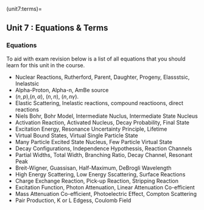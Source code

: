 (unit7:terms)=
## Unit 7 : Equations & Terms

### Equations
To aid with exam revision below is a list of all equations that you should learn for this unit in the course.

- Nuclear Reactions, Rutherford, Parent, Daughter, Progeny, Elassstsic, Inelastsic
- Alpha-Proton, Alpha-n, AmBe source
- $(n,p)$,$(n,\alpha)$, $(n,n)$, $(n,n\gamma)$.
- Elastic  Scattering, Inelastic reactions, compound reactioons, direct reactions
- Niels Bohr, Bohr Model, Intermediate Nuclus, Intermediate State Nucleus
- Activation Reaction, Activated Nucleus, Decay Probability, Final State
- Excitation Energy, Resonance Uncertainty Principle, Lifetime
- Virtual Bound States, Virtual Single Particle State
- Many Particle Excited State Nucleus, Few Particle Virtual State
- Decay Configurations, Independence Hypothessis, Reaction Channels
- Partial Widths, Total Width, Branching Ratio, Decay Channel, Resonant Peak
- Breit-Wigner, Guassisan, Half-Maximum, DeBrogli Wavelength
- High Energy Scattering, Low Energy Sscattering, Surface Reactions
- Charge Exchange Reaction, Pick-up Reaction, Stripping Reaction
- Excitation Function, Photon Attenuation, Linear Attenuation Co-efficient
- Mass Attenuation Co-efficient, Photoelectric Effect, Compton Scattering
- Pair Production, K or L Edgess, Coulomb Field 
